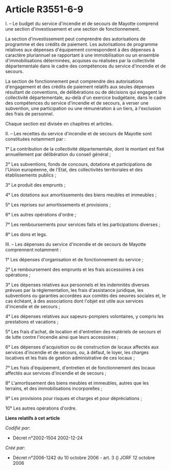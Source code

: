 # Article R3551-6-9

I. – Le budget du service d'incendie et de secours de Mayotte comprend une section d'investissement et une section de
fonctionnement.

La section d'investissement peut comprendre des autorisations de programme et des crédits de paiement. Les autorisations de
programme relatives aux dépenses d'équipement correspondent à des dépenses à caractère pluriannuel se rapportant à une
immobilisation ou un ensemble d'immobilisations déterminées, acquises ou réalisées par la collectivité départementale dans le
cadre des compétences du service d'incendie et de secours.

La section de fonctionnement peut comprendre des autorisations d'engagement et des crédits de paiement relatifs aux seules
dépenses résultant de conventions, de délibérations ou de décisions qui engagent la collectivité départementale, au-delà d'un
exercice budgétaire, dans le cadre des compétences du service d'incendie et de secours, à verser une subvention, une
participation ou une rémunération à un tiers, à l'exclusion des frais de personnel.

Chaque section est divisée en chapitres et articles.

II. – Les recettes du service d'incendie et de secours de Mayotte sont constituées notamment par :

1° La contribution de la collectivité départementale, dont le montant est fixé annuellement par délibération du conseil
général ;

2° Les subventions, fonds de concours, dotations et participations de l'Union européenne, de l'Etat, des collectivités
territoriales et des établissements publics ;

3° Le produit des emprunts ;

4° Les dotations aux amortissements des biens meubles et immeubles ;

5° Les reprises sur amortissements et provisions ;

6° Les autres opérations d'ordre ;

7° Les remboursements pour services faits et les participations diverses ;

8° Les dons et legs.

III. – Les dépenses du service d'incendie et de secours de Mayotte comprennent notamment :

1° Les dépenses d'organisation et de fonctionnement du service ;

2° Le remboursement des emprunts et les frais accessoires à ces opérations ;

3° Les dépenses relatives aux personnels et les indemnités diverses prévues par la réglementation, les frais d'assistance
juridique, les subventions ou garanties accordées aux comités des oeuvres sociales et, le cas échéant, à des associations
dont l'objet est utile aux services d'incendie et de secours ;

4° Les dépenses relatives aux sapeurs-pompiers volontaires, y compris les prestations et vacations ;

5° Les frais d'achat, de location et d'entretien des matériels de secours et de lutte contre l'incendie ainsi que leurs
accessoires ;

6° Les dépenses d'acquisition ou de construction de locaux affectés aux services d'incendie et de secours, ou, à défaut, le
loyer, les charges locatives et les frais de gestion administrative de ces locaux ;

7° Les frais d'équipement, d'entretien et de fonctionnement des locaux affectés aux services d'incendie et de secours ;

8° L'amortissement des biens meubles et immeubles, autres que les terrains, et des immobilisations incorporelles ;

9° Les provisions pour risques et charges et pour dépréciations ;

10° Les autres opérations d'ordre.

**Liens relatifs à cet article**

_Codifié par_:

  - Décret n°2002-1504 2002-12-24

_Créé par_:

  - Décret n°2006-1242 du 10 octobre 2006 - art. 3 () JORF 12 octobre 2006
